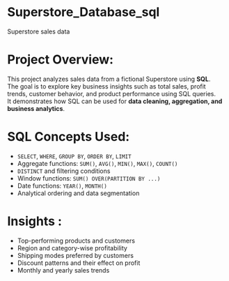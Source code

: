 # Superstore_Database_sql
Superstore sales data
#  Project Overview:
This project analyzes sales data from a fictional Superstore using **SQL**.  
The goal is to explore key business insights such as total sales, profit trends, customer behavior, and product performance using SQL queries.  
It demonstrates how SQL can be used for **data cleaning, aggregation, and business analytics**.
#  SQL Concepts Used:
- `SELECT`, `WHERE`, `GROUP BY`, `ORDER BY`, `LIMIT`  
- Aggregate functions: `SUM()`, `AVG()`, `MIN()`, `MAX()`, `COUNT()`  
- `DISTINCT` and filtering conditions  
- Window functions: `SUM() OVER(PARTITION BY ...)`  
- Date functions: `YEAR()`, `MONTH()`  
- Analytical ordering and data segmentation  
#  Insights :
- Top-performing products and customers  
- Region and category-wise profitability  
- Shipping modes preferred by customers  
- Discount patterns and their effect on profit  
- Monthly and yearly sales trends  
